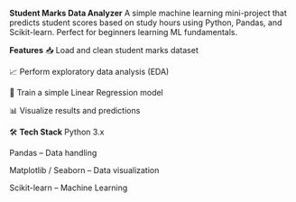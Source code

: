 **Student Marks Data Analyzer**
A simple machine learning mini-project that predicts student scores based on study hours using Python, Pandas, and Scikit-learn.
Perfect for beginners learning ML fundamentals.

**Features**
📥 Load and clean student marks dataset

📈 Perform exploratory data analysis (EDA)

🧮 Train a simple Linear Regression model

📊 Visualize results and predictions

🛠️ **Tech Stack**
Python 3.x

Pandas – Data handling

Matplotlib / Seaborn – Data visualization

Scikit-learn – Machine Learning

